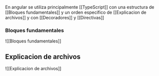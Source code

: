 En angular se utiliza principalmente [[TypeScript]] con una estructura de [[Bloques fundamentales]] y un orden especifico de [[Explicacion de archivos]] y con [[Decoradores]] y [[Directivas]]
### Bloques fundamentales
![[Bloques fundamentales]]

## Explicacion de archivos
![[Explicacion de archivos]]